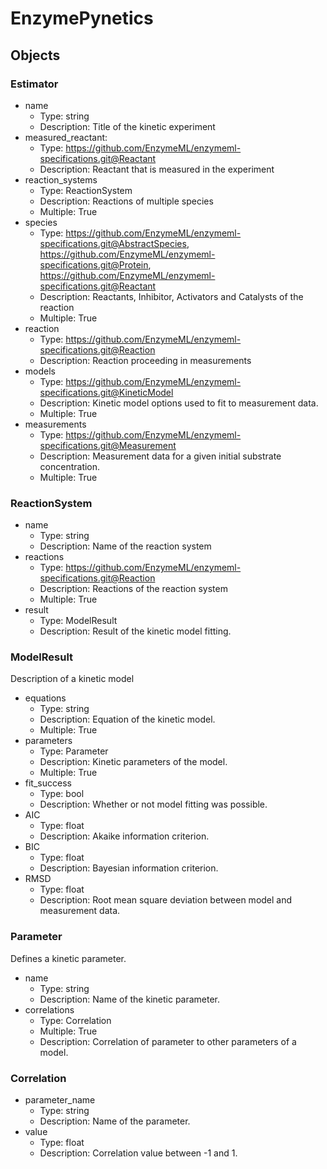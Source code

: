 # EnzymePynetics

## Objects

### Estimator

- name
    - Type: string
    - Description: Title of the kinetic experiment
- measured_reactant: 
    - Type: https://github.com/EnzymeML/enzymeml-specifications.git@Reactant
    - Description: Reactant that is measured in the experiment
- reaction_systems
    - Type: ReactionSystem
    - Description: Reactions of multiple species
    - Multiple: True
- species
    - Type: https://github.com/EnzymeML/enzymeml-specifications.git@AbstractSpecies, https://github.com/EnzymeML/enzymeml-specifications.git@Protein, https://github.com/EnzymeML/enzymeml-specifications.git@Reactant
    - Description: Reactants, Inhibitor, Activators and Catalysts of the reaction
    - Multiple: True
- reaction
    - Type: https://github.com/EnzymeML/enzymeml-specifications.git@Reaction
    - Description: Reaction proceeding in measurements
- models
    - Type: https://github.com/EnzymeML/enzymeml-specifications.git@KineticModel
    - Description: Kinetic model options used to fit to measurement data.
    - Multiple: True
- measurements
    - Type: https://github.com/EnzymeML/enzymeml-specifications.git@Measurement
    - Description: Measurement data for a given initial substrate concentration.
    - Multiple: True

### ReactionSystem

- name
    - Type: string
    - Description: Name of the reaction system
- reactions
    - Type: https://github.com/EnzymeML/enzymeml-specifications.git@Reaction
    - Description: Reactions of the reaction system
    - Multiple: True
- result
    - Type: ModelResult
    - Description: Result of the kinetic model fitting.


### ModelResult

Description of a kinetic model

- equations
  - Type: string
  - Description: Equation of the kinetic model.
  - Multiple: True
- parameters
  - Type: Parameter
  - Description: Kinetic parameters of the model.
  - Multiple: True
- fit_success
  - Type: bool
  - Description: Whether or not model fitting was possible.
- AIC
  - Type: float
  - Description: Akaike information criterion.
- BIC
  - Type: float
  - Description: Bayesian information criterion.
- RMSD
  - Type: float
  - Description: Root mean square deviation between model and measurement data.

### Parameter

Defines a kinetic parameter.

- name
  - Type: string
  - Description: Name of the kinetic parameter.
- correlations
  - Type: Correlation
  - Multiple: True
  - Description: Correlation of parameter to other parameters of a model.

### Correlation

- parameter_name
  - Type: string
  - Description: Name of the parameter.
- value
  - Type: float
  - Description: Correlation value between -1 and 1.
